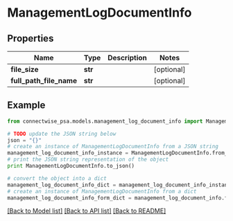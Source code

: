 # ManagementLogDocumentInfo


## Properties
Name | Type | Description | Notes
------------ | ------------- | ------------- | -------------
**file_size** | **str** |  | [optional] 
**full_path_file_name** | **str** |  | [optional] 

## Example

```python
from connectwise_psa.models.management_log_document_info import ManagementLogDocumentInfo

# TODO update the JSON string below
json = "{}"
# create an instance of ManagementLogDocumentInfo from a JSON string
management_log_document_info_instance = ManagementLogDocumentInfo.from_json(json)
# print the JSON string representation of the object
print ManagementLogDocumentInfo.to_json()

# convert the object into a dict
management_log_document_info_dict = management_log_document_info_instance.to_dict()
# create an instance of ManagementLogDocumentInfo from a dict
management_log_document_info_form_dict = management_log_document_info.from_dict(management_log_document_info_dict)
```
[[Back to Model list]](../README.md#documentation-for-models) [[Back to API list]](../README.md#documentation-for-api-endpoints) [[Back to README]](../README.md)


